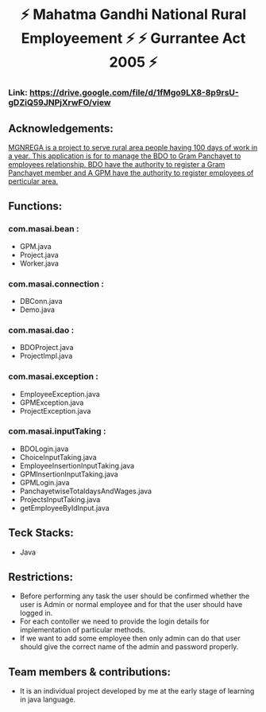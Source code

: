<h1 align="center"> ⚡️ Mahatma Gandhi National Rural Employeement ⚡️ ⚡️ Gurrantee Act 2005 ⚡️</h1>


### Link: https://drive.google.com/file/d/1fMgo9LX8-8p9rsU-gDZiQ59JNPjXrwFO/view


## Acknowledgements:

[MGNREGA is a project to serve rural area people having 100 days of work in a year. This application is for to manage the BDO to Gram Panchayet to employees relationship. BDO have the authority to register a Gram Panchayet member and A GPM have the authority to register employees of perticular area.]()
## Functions:

### com.masai.bean :
- GPM.java
- Project.java
- Worker.java

### com.masai.connection :
- DBConn.java
- Demo.java

### com.masai.dao :
- BDOProject.java
- ProjectImpl.java

### com.masai.exception :
- EmployeeException.java
- GPMException.java
- ProjectException.java

### com.masai.inputTaking :
- BDOLogin.java
- ChoiceInputTaking.java
- EmployeeInsertionInputTaking.java
- GPMInsertionInputTaking.java
- GPMLogin.java
- PanchayetwiseTotaldaysAndWages.java
- ProjectsInputTaking.java
- getEmployeeByIdInput.java


## Teck Stacks:
- Java

## Restrictions:
- Before performing any task the user should be confirmed whether the user is Admin or normal employee and for that the user should have logged in.<br/>
- For each contoller we need to provide the login details for implementation of particular methods.
- If we want to add some employee then only admin can do that user should give the correct name of the admin and password properly.

## Team members & contributions:
- It is an individual project developed by me at the early stage of learning in java language.
